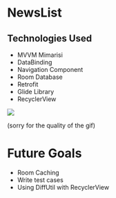 # NewsList
## Technologies Used
                
+ MVVM Mimarisi
+ DataBinding
+ Navigation Component
+ Room Database
+ Retrofit
+ Glide Library
+ RecyclerView


![](https://github.com/hamzacanbaz/NewsList/blob/master/gif/ezgif-3-41601f80981a.gif)

(sorry for the quality of the gif)

# Future Goals
+ Room Caching
+ Write test cases
+ Using DiffUtil with RecyclerView

